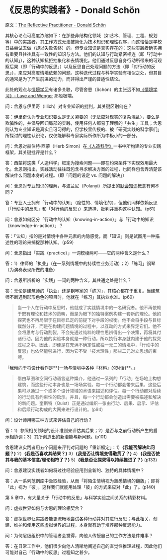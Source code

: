 # 《反思的实践者》- Donald Schön

原文：[The Reflective Practitioner - Donald Schön](https://notes.andymatuschak.org/z5wZoGy72FafNGd1AHgtghs)

其核心论点可高度浓缩如下：在那些非结构化领域（如艺术、管理、工程、规划等）中的实践者，其工作方式无法被简化为技术知识和理性程序，而这恰恰是学校日益尝试去做（却以失败告终）的。但专业知识是真实存在的：这些实践者确实拥有重要且往往具有一致性的知识与方法。他们的认知与行动紧密相连（即「行动中的认知」），这种认知抗拒抽象化和去情境化。他们通过反思自身行动所带来的可观察后果（即「行动中的反思」）以及反思自己处理问题的方法（即「对行动的反思」），来应对高度情境依赖的问题。这种迭代过程与科学实验有相似之处，但其目的通常是为了产生前进的动力，而非得出严谨的普适性结论。

此处的观点与[情境学习](https://notes.andymatuschak.org/zL7XdosCZ9qeCSSCrhcYfwY)有诸多关联，尽管舍恩（Schön）的主张远不如[《情境学习》- Lave and Wenger](https://notes.andymatuschak.org/zMhuu3pPa6FeNGYn3VfGCar) 那般极端。

问：舍恩与伊里奇（Illich）对专业知识的批判，其关键区别何在？

答：伊里奇认为专业知识要么是无关紧要的（无法应对现实的复杂混乱），要么是欺骗性的，并倡导回归局部的实践，使用任何人都易于理解的「共生」工具；舍恩则认为专业知识是真实且可习得的，但学校里传授的、被「研究实践的科学家们」所探讨的理性认识论，仅仅能解释专家实际所作所为中极小的一部分。

问：舍恩对赫伯特·西蒙（Herb Simon）在[《人造科学》](https://notes.andymatuschak.org/The_Sciences_of_the_Artificial_-_Herb_Simon)一书中所构建的专业实践框架，其关键批评是什么？

答：西蒙将这类「人造科学」框定为搜索问题——即在约束条件下实现效用最大化。舍恩则指出，实践活动往往既包含寻求解决方案的过程，也同样包含弄清楚该解决什么问题本身的过程。（即「问题的设定 vs. 问题的解决」）

问：舍恩对专业知识的理解，与波兰尼（Polanyi）所提出的[默会知识](https://notes.andymatuschak.org/Tacit_knowledge)概念有何不同？

答：专业人士拥有「行动中的认知」（隐性的、情境化的），但他们同样依赖反思（「行动中的反思」和「对行动的反思」）来选择、批判并重构这种认知。（p61）

问：舍恩如何区分「行动中的认知（knowing-in-action）」与「行动中的知识（knowledge-in-action）」？

答：「认知」指的是对情境中各种元素的内隐感觉，而「知识」则是试图用一种描述性的理论来捕捉那种认知。（p59）

问：舍恩指出「实践（practice）」一词模棱两可——它的两种含义是什么？

答：1）律师的「执业」（在一系列情境中的持续性业务活动）；2）「练习」钢琴（为演奏表现所做的准备）

问：舍恩所辨析的「实践」一词的两种含义，其共通之处是什么？

答：无论是建筑师的「执业」还是钢琴家的「练习」，其核心都在于重复。当建筑师不断遇到形形色色的项目时，他就在「练习」其执业水准。(p60)

> 当一个人在行动中反思时，他就成了实践情境中的一名研究者。他不再依赖于既有理论和技术的范畴，而是为眼下的独特案例构建一套新的理论。他的探究也不再局限于在目标已定的前提下对手段的权衡。他不会将手段与目标截然分开，而是在构建问题情境的过程中，以互动的方式来界定它们。他不会将思考与行动割裂，不会先通过纯粹的理性思辨得出一个决策，再将其付诸行动。因为他的实验本身就是一种行动，所以执行本身就内建于他的探究过程之中。因此，即便是在充满不确定性或独一无二的情境中，「行动中的反思」也依然能够进行，因为它不受「技术理性」那些二元对立思想的束缚。

「我倾向于将设计看作是**{一场与情境中各种『材料』的对话}**。」

> 借由草图和空间行动语言这种媒介，他通过一系列的「行动」在场地上构想建筑，而这些行动本身也是一场场实验。每一个行动都会带来后果，这些后果可以通过一个或多个设计领域的术语来描述和评估。每一个行动都对后续的行动具有约束性的启示。并且，每一个行动都会创造出需要被描述和解决的新问题。奎斯特（Quist）正是通过编织一张由行动、后果、启示、评估和后续行动构成的大网来进行设计的。(p94)

问：设计师用哪三种方式来评估自己的行动？

答：1）参照相关领域的设计准则来评估其后果；2）是否与之前行动所产生的启示相协调；3）其所创造出的新潜能与新问题。(p101)

舍恩建议实践者用五个问题来评判对问题的「重新框定」：1）**{我能否解决此问题？}** 2）**{我是否喜欢其结果？}** 3）**{我是否让情境变得融贯了？}** 4）**{我是否使其与我的基本信念/理论相符了？}** 5）**{我是否让探究得以持续推进了？}** (p133)

问：舍恩建议实践者如何将过往经验应用到全新的、独特的具体情境中？

答：从一系列范例库中汲取经验，从而「将陌生情境视为熟悉情境的翻版」；即将「此」视为「彼」，这样我们就能用处理「彼」的方式来应对「此」了。(p140)

第 5 章中，有大量关于「行动中的反思」与科学实验之间关系的精彩材料。

问：虚拟世界如何与舍恩的理论相契合？

答：虚拟世界让实践者能更流畅地尝试各种行动并对其进行反思；与此相关，创建、维护和使用这些虚拟世界的过程，本身就有助于培养那种反思能力。

问：为何层级组织中的管理者会觉得，向他人传授自己的工作方法是件难事？

答：在日常工作中，他们很少向他人清晰地阐述自己的直觉性推理过程，因此他们可能对自己「行动中的反思」过程知之甚少。